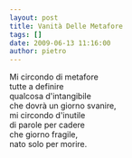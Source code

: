 ```yaml
---
layout: post
title: Vanità Delle Metafore
tags: []
date: 2009-06-13 11:16:00
author: pietro
---
```

Mi circondo di metafore<br/>tutte a definire<br/>qualcosa d'intangibile<br/>che dovrà un giorno svanire,<br/>mi circondo d'inutile<br/>di parole per cadere<br/>che giorno fragile,<br/>nato solo per morire.
